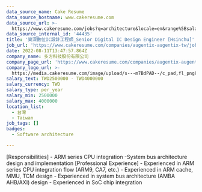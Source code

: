 ```yaml
---
data_source_name: Cake Resume
data_source_hostname: www.cakeresume.com
data_source_url: >-
  https://www.cakeresume.com/jobs?q=architecture&locale=en&range%5Bsalary_range%5D%5Bmin%5D=1000000&page=4
data_source_internal_id: '44435'
title: '資深數位IC設計工程師_Senior Digital IC Design Engineer [Hsinchu]'
job_url: 'https://www.cakeresume.com/companies/augentix-augentix-tw/jobs/ff518f'
date: 2022-08-11T13:47:57.864Z
company_name: 多方科技股份有限公司
company_page_url: 'https://www.cakeresume.com/companies/augentix-augentix-tw'
company_logo_url: >-
  https://media.cakeresume.com/image/upload/s---m7BdPAD--/c_pad,fl_png8,h_200,w_200/v1663326524/gwjr4l5eqziyvkvystjg.png
salary_text: TWD2500000 - TWD4000000
salary_currency: TWD
salary_type: per_year
salary_min: 2500000
salary_max: 4000000
location_list:
  - 台灣
  - Taiwan
job_tags: []
badges:
  - Software architecture

---
```


[Responsibilities] - ARM series CPU integration -System bus architecture design and implementation [Professional Experience] - Experienced in ARM series CPU integration flow (ARM9, CA7, etc.) - Experienced in ARM cache, MMU, TCM design - Experienced in system bus architecture (AMBA AHB/AXI) design - Experienced in SoC chip integration